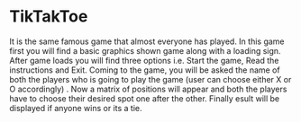 # TikTakToe
It is the same famous game that almost everyone has played. In this game first you will find a basic graphics shown game along with a loading sign. After game loads you will find three options i.e. Start the game, Read the instructions and Exit. Coming to the game, you will be asked the name of both the players who is going to play the game (user can choose either X or O accordingly) . Now a matrix of positions will appear and both the players have to choose their desired spot one after the other. Finally esult will be displayed if anyone wins or its a tie.
